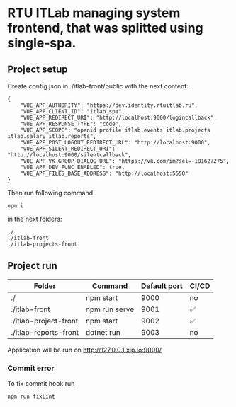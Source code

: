 # RTU ITLab managing system frontend, that was splitted using single-spa.

## Project setup

Create config.json in ./itlab-front/public with the next content:

```
{
    "VUE_APP_AUTHORITY": "https://dev.identity.rtuitlab.ru",
    "VUE_APP_CLIENT_ID": "itlab_spa",
    "VUE_APP_REDIRECT_URI": "http://localhost:9000/logincallback",
    "VUE_APP_RESPONSE_TYPE": "code",
    "VUE_APP_SCOPE": "openid profile itlab.events itlab.projects itlab.salary itlab.reports",
    "VUE_APP_POST_LOGOUT_REDIRECT_URL": "http://localhost:9000",
    "VUE_APP_SILENT_REDIRECT_URI": "http://localhost:9000/silentcallback",
    "VUE_APP_VK_GROUP_DIALOG_URL": "https://vk.com/im?sel=-181627275",
    "VUE_APP_DEV_FUNC_ENABLED": true,
    "VUE_APP_FILES_BASE_ADDRESS": "http://localhost:5550"
}
```

Then run following command

```
npm i
```

in the next folders:

```
./
./itlab-front
./itlab-projects-front
```

## Project run

| Folder                | Command       | Default port | CI/CD              |
| --------------------- | ------------- | ------------ | ------------------ |
| ./                    | npm start     | 9000         | no                 |
| ./itlab-front         | npm run serve | 9001         | :white_check_mark: |
| ./itlab-project-front | npm start     | 9002         | :white_check_mark: |
| ./itlab-reports-front | dotnet run    | 9003         | no                 |

Application will be run on http://127.0.0.1.xip.io:9000/

### Commit error

To fix commit hook run

```bash
npm run fixLint
```
